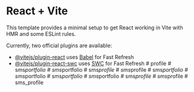 # React + Vite

This template provides a minimal setup to get React working in Vite with HMR and some ESLint rules.

Currently, two official plugins are available:

- [@vitejs/plugin-react](https://github.com/vitejs/vite-plugin-react/blob/main/packages/plugin-react/README.md) uses [Babel](https://babeljs.io/) for Fast Refresh
- [@vitejs/plugin-react-swc](https://github.com/vitejs/vite-plugin-react-swc) uses [SWC](https://swc.rs/) for Fast Refresh
#   p r o f i l e  
 #   s m s _ p o r t f o l i o  
 #   s m s _ p o r t f o l i o  
 #   s m s _ p r o f i l e  
 #   s m s _ p r o f i l e  
 #   s m s _ p o r t f o l i o  
 #   s m s _ p o r t f o l i o  
 #   s m s _ p o r t f o l i o  
 #   s m s _ p o r t f o l i o  
 #   s m s _ p r o f i l e  
 #   s m s _ p r o f i l e  
 #   s m s _ p r o f i l e  
 